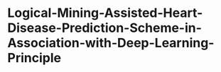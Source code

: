 # Logical-Mining-Assisted-Heart-Disease-Prediction-Scheme-in-Association-with-Deep-Learning-Principle